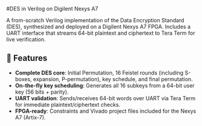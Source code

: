 #DES in Verilog on Digilent Nexys A7

A from-scratch Verilog implementation of the Data Encryption Standard (DES), synthesized and deployed on a Digilent Nexys A7 FPGA. Includes a UART interface that streams 64-bit plaintext and ciphertext to Tera Term for live verification.

## 🚀 Features
- **Complete DES core**: Initial Permutation, 16 Feistel rounds (including S-boxes, expansion, P-permutation), key schedule, and final permutation.
- **On-the-fly key scheduling**: Generates all 16 subkeys from a 64-bit user key (56 bits + parity).
- **UART validation**: Sends/receives 64-bit words over UART via Tera Term for immediate plaintext/ciphertext checks.
- **FPGA-ready**: Constraints and Vivado project files included for the Nexys A7 (Artix-7).
